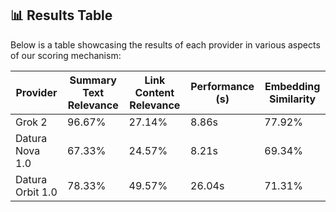 ## 📊 Results Table

Below is a table showcasing the results of each provider in various aspects of our scoring mechanism:

| Provider         | Summary Text Relevance | Link Content Relevance | Performance (s) | Embedding Similarity |
| ---------------- | ---------------------- | ---------------------- | --------------- | -------------------- |
| Grok 2           | 96.67%                 | 27.14%                 | 8.86s           | 77.92%               |
| Datura Nova 1.0  | 67.33%                 | 24.57%                 | 8.21s           | 69.34%               |
| Datura Orbit 1.0 | 78.33%                 | 49.57%                 | 26.04s          | 71.31%               |
